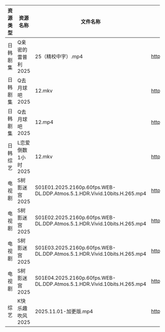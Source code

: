 | 资源类型 | 资源名称         | 文件名称                                                                    | 分享链接                                | 更新时间                |
| ---- | ------------ | ----------------------------------------------------------------------- | ----------------------------------- | ------------------- |
| 日韩剧集 | Q亲密的雷普利2025  | 25（精校中字）.mp4                                                            | https://pan.quark.cn/s/8cb9fd7634af | 2025-11-01 10:21:59 |
| 日韩剧集 | Q去月球吧2025    | 12.mkv                                                                  | https://pan.quark.cn/s/a1632c441381 | 2025-11-01 13:21:48 |
| 日韩剧集 | Q去月球吧2025    | 12.mp4                                                                  | https://pan.quark.cn/s/a1632c441381 | 2025-11-01 10:22:15 |
| 日韩综艺 | L恋爱倒数1小时2025 | 12.mkv                                                                  | https://pan.quark.cn/s/8e32fe75dba6 | 2025-11-01 13:28:35 |
| 电视剧  | S树影迷宫2025    | S01E01.2025.2160p.60fps.WEB-DL.DDP.Atmos.5.1.HDR.Vivid.10bits.H.265.mp4 | https://pan.quark.cn/s/50818c489c57 | 2025-11-01 13:22:55 |
| 电视剧  | S树影迷宫2025    | S01E02.2025.2160p.60fps.WEB-DL.DDP.Atmos.5.1.HDR.Vivid.10bits.H.265.mp4 | https://pan.quark.cn/s/50818c489c57 | 2025-11-01 13:22:58 |
| 电视剧  | S树影迷宫2025    | S01E03.2025.2160p.60fps.WEB-DL.DDP.Atmos.5.1.HDR.Vivid.10bits.H.265.mp4 | https://pan.quark.cn/s/50818c489c57 | 2025-11-01 13:23:05 |
| 电视剧  | S树影迷宫2025    | S01E04.2025.2160p.60fps.WEB-DL.DDP.Atmos.5.1.HDR.Vivid.10bits.H.265.mp4 | https://pan.quark.cn/s/50818c489c57 | 2025-11-01 13:23:01 |
| 综艺   | K快乐趣吹风2025   | 2025.11.01-加更版.mp4                                                      | https://pan.quark.cn/s/2e73ee655d53 | 2025-11-01 13:28:25 |
